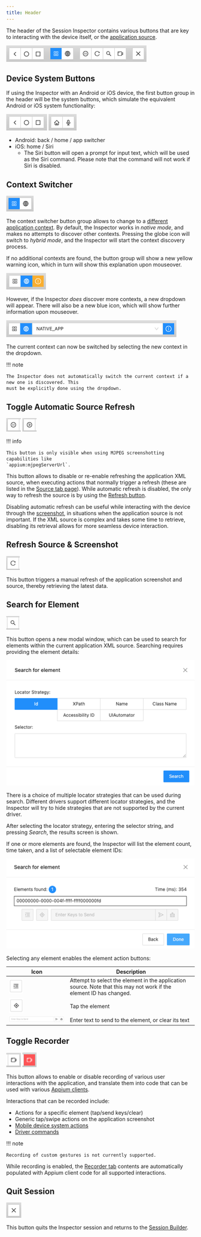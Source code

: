 ```yaml
---
title: Header
---
```


The header of the Session Inspector contains various buttons that are key to interacting with the
device itself, or the [application source](./source.md).

![Inspector Header](./assets/images/header/app-header.png)

## Device System Buttons

If using the Inspector with an Android or iOS device, the first button group in the header will be
the system buttons, which simulate the equivalent Android or iOS system functionality:

![Android Buttons](./assets/images/header/system-buttons-android.png) ![iOS Buttons](./assets/images/header/system-buttons-ios.png)

* Android: back / home / app switcher
* iOS: home / Siri
    * The Siri button will open a prompt for input text, which will be used as the Siri command.
      Please note that the command will not work if Siri is disabled.

## Context Switcher

![Context Button Group](./assets/images/header/context-group.png)

The context switcher button group allows to change to a
[different application context](https://appium.io/docs/en/latest/guides/context/). By default, the
Inspector works in _native mode_, and makes no attempts to discover other contexts. Pressing the
globe icon will switch to _hybrid mode_, and the Inspector will start the context discovery process.

If no additional contexts are found, the button group will show a new yellow warning icon, which
in turn will show this explanation upon mouseover.

![No Additional Contexts Detected](./assets/images/header/no-additional-contexts.png)

However, if the Inspector _does_ discover more contexts, a new dropdown will appear. There will
also be a new blue icon, which will show further information upon mouseover.

![Multiple Contexts Detected](./assets/images/header/multiple-contexts.png)

The current context can now be switched by selecting the new context in the dropdown.

!!! note

    The Inspector does not automatically switch the current context if a new one is discovered. This
    must be explicitly done using the dropdown.

## Toggle Automatic Source Refresh

![Pause Source Refresh Button](./assets/images/header/refresh-source-pause.png) ![Resume Source Refresh Button](./assets/images/header/refresh-source-resume.png)

!!! info

    This button is only visible when using MJPEG screenshotting capabilities like
    `appium:mjpegServerUrl`.

This button allows to disable or re-enable refreshing the application XML source, when executing
actions that normally trigger a refresh (these are listed in the [Source tab page](./source.md#refreshing-the-source)).
While automatic refresh is disabled, the only way to refresh the source is by using the [Refresh button](#refresh-source-screenshot).

Disabling automatic refresh can be useful while interacting with the device through the [screenshot](./screenshot.md),
in situations when the application source is not important. If the XML source is complex and takes
some time to retrieve, disabling its retrieval allows for more seamless device interaction.

## Refresh Source & Screenshot

![Refresh Button](./assets/images/header/refresh-button.png)

This button triggers a manual refresh of the application screenshot and source, thereby retrieving
the latest data.

## Search for Element

![Search Button](./assets/images/header/search-button.png)

This button opens a new modal window, which can be used to search for elements within the current
application XML source. Searching requires providing the element details:

![Element Search Window](./assets/images/header/search-inputs.png)

There is a choice of multiple locator strategies that can be used during search. Different drivers
support different locator strategies, and the Inspector will try to hide strategies that are not
supported by the current driver.

After selecting the locator strategy, entering the selector string, and pressing _Search_, the
results screen is shown.

If one or more elements are found, the Inspector will list the element count, time taken, and a
list of selectable element IDs:

![Element Search Results](./assets/images/header/search-results.png)

Selecting any element enables the element action buttons:

| Icon | Description |
| ---- | ------ |
| ![Reveal Element in Source](./assets/images/header/search-reveal-element.png) | Attempt to select the element in the application source. Note that this may not work if the element ID has changed. |
| ![Tap Element](./assets/images/header/search-tap-element.png) | Tap the element |
| ![Send or Clear Element Text](./assets/images/header/search-send-clear-element-text.png) | Enter text to send to the element, or clear its text |

## Toggle Recorder

![Start Recording Button](./assets/images/header/record-start-button.png) ![Stop Recording Button](./assets/images/header/record-stop-button.png)

This button allows to enable or disable recording of various user interactions with the application,
and translate them into code that can be used with various [Appium clients](https://appium.io/docs/en/latest/ecosystem/clients/).

Interactions that can be recorded include:

* Actions for a specific element (tap/send keys/clear)
* Generic tap/swipe actions on the application screenshot
* [Mobile device system actions](#device-system-buttons)
* [Driver commands](./commands.md)

!!! note

    Recording of custom gestures is not currently supported.

While recording is enabled, the [Recorder tab](./recorder.md) contents are automatically populated
with Appium client code for all supported interactions.

## Quit Session

![Quit Button](./assets/images/header/quit-button.png)

This button quits the Inspector session and returns to the [Session Builder](../session-builder/index.md).
